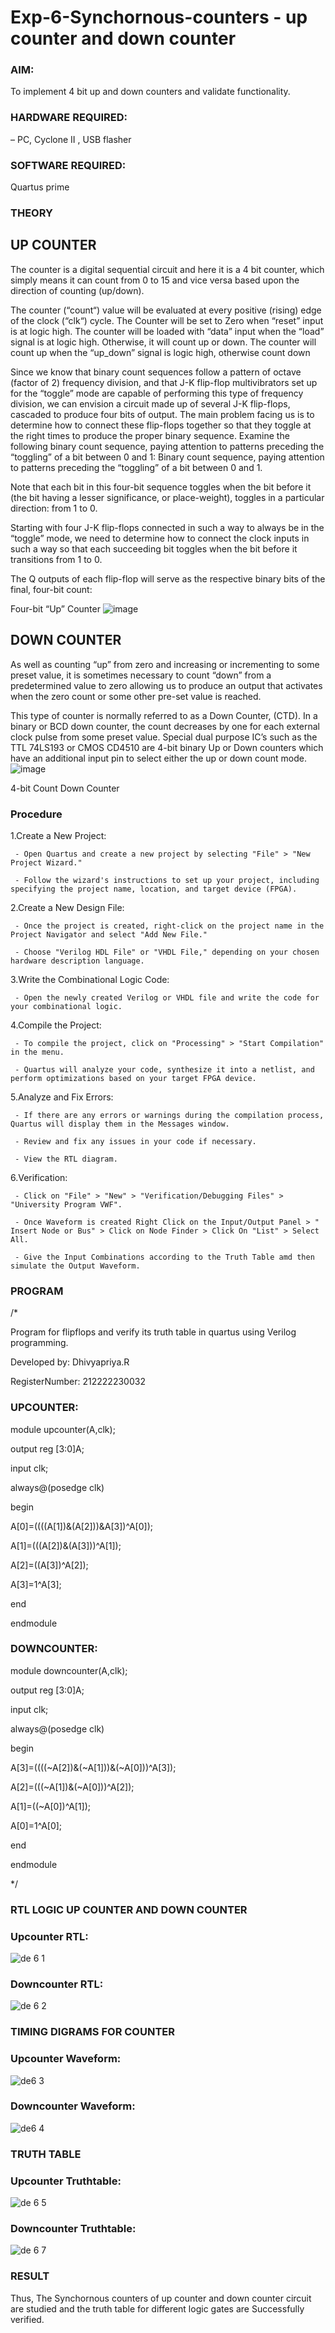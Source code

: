 # Exp-6-Synchornous-counters - up counter and down counter 

### AIM: 
To implement 4 bit up and down counters and validate  functionality.

### HARDWARE REQUIRED:  
– PC, Cyclone II , USB flasher

### SOFTWARE REQUIRED:   
Quartus prime

### THEORY 

## UP COUNTER 

The counter is a digital sequential circuit and here it is a 4 bit counter, which simply means it can count from 0 to 15 and vice versa based upon the direction of counting (up/down). 

The counter (“count“) value will be evaluated at every positive (rising) edge of the clock (“clk“) cycle.
The Counter will be set to Zero when “reset” input is at logic high.
The counter will be loaded with “data” input when the “load” signal is at logic high. Otherwise, it will count up or down.
The counter will count up when the “up_down” signal is logic high, otherwise count down

Since we know that binary count sequences follow a pattern of octave (factor of 2) frequency division, and that J-K flip-flop multivibrators set up for the “toggle” mode are capable of performing this type of frequency division, we can envision a circuit made up of several J-K flip-flops, cascaded to produce four bits of output.
The main problem facing us is to determine how to connect these flip-flops together so that they toggle at the right times to produce the proper binary sequence.
Examine the following binary count sequence, paying attention to patterns preceding the “toggling” of a bit between 0 and 1:
Binary count sequence, paying attention to patterns preceding the “toggling” of a bit between 0 and 1.

Note that each bit in this four-bit sequence toggles when the bit before it (the bit having a lesser significance, or place-weight), toggles in a particular direction: from 1 to 0.



 
 

Starting with four J-K flip-flops connected in such a way to always be in the “toggle” mode, we need to determine how to connect the clock inputs in such a way so that each succeeding bit toggles when the bit before it transitions from 1 to 0.

The Q outputs of each flip-flop will serve as the respective binary bits of the final, four-bit count:

 
 

Four-bit “Up” Counter
![image](https://user-images.githubusercontent.com/36288975/169644758-b2f4339d-9532-40c5-af40-8f4f8c942e2c.png)



## DOWN COUNTER 

As well as counting “up” from zero and increasing or incrementing to some preset value, it is sometimes necessary to count “down” from a predetermined value to zero allowing us to produce an output that activates when the zero count or some other pre-set value is reached.

This type of counter is normally referred to as a Down Counter, (CTD). In a binary or BCD down counter, the count decreases by one for each external clock pulse from some preset value. Special dual purpose IC’s such as the TTL 74LS193 or CMOS CD4510 are 4-bit binary Up or Down counters which have an additional input pin to select either the up or down count mode.
![image](https://user-images.githubusercontent.com/36288975/169644844-1a14e123-7228-4ed8-81a9-eb937dff4ac8.png)


4-bit Count Down Counter

### Procedure

1.Create a New Project:

     - Open Quartus and create a new project by selecting "File" > "New Project Wizard."

     - Follow the wizard's instructions to set up your project, including specifying the project name, location, and target device (FPGA).

2.Create a New Design File:

     - Once the project is created, right-click on the project name in the Project Navigator and select "Add New File."

     - Choose "Verilog HDL File" or "VHDL File," depending on your chosen hardware description language.

3.Write the Combinational Logic Code:

     - Open the newly created Verilog or VHDL file and write the code for your combinational logic.

4.Compile the Project:

     - To compile the project, click on "Processing" > "Start Compilation" in the menu.

     - Quartus will analyze your code, synthesize it into a netlist, and perform optimizations based on your target FPGA device.

5.Analyze and Fix Errors:

     - If there are any errors or warnings during the compilation process, Quartus will display them in the Messages window.

     - Review and fix any issues in your code if necessary.

     - View the RTL diagram.

6.Verification:

     - Click on "File" > "New" > "Verification/Debugging Files" > "University Program VWF".

     - Once Waveform is created Right Click on the Input/Output Panel > " Insert Node or Bus" > Click on Node Finder > Click On "List" > Select All.

     - Give the Input Combinations according to the Truth Table amd then simulate the Output Waveform.


### PROGRAM 
/*

Program for flipflops  and verify its truth table in quartus using Verilog programming.

Developed by: Dhivyapriya.R

RegisterNumber:  212222230032

### UPCOUNTER:

module upcounter(A,clk);

output reg [3:0]A;

input clk;

always@(posedge clk)

begin

A[0]=((((A[1])&(A[2]))&A[3])^A[0]);

A[1]=(((A[2])&(A[3]))^A[1]);

A[2]=((A[3])^A[2]);

A[3]=1^A[3];

end

endmodule

### DOWNCOUNTER:

module downcounter(A,clk);

output reg [3:0]A;

input clk;

always@(posedge clk)

begin

A[3]=((((~A[2])&(~A[1]))&(~A[0]))^A[3]);

A[2]=(((~A[1])&(~A[0]))^A[2]);

A[1]=((~A[0])^A[1]);

A[0]=1^A[0];

end

endmodule

*/

### RTL LOGIC UP COUNTER AND DOWN COUNTER  

### Upcounter RTL:

![de 6 1](https://github.com/dhivyapriyar/Exp-7-Synchornous-counters-/assets/119477552/39126810-9e18-4733-81dc-2bf042a1c6c9)

### Downcounter RTL:

![de 6 2](https://github.com/dhivyapriyar/Exp-7-Synchornous-counters-/assets/119477552/c9548a50-8768-4f6c-bd4a-b05ff1c0ae41)

### TIMING DIGRAMS FOR COUNTER  

### Upcounter Waveform:

![de6 3](https://github.com/dhivyapriyar/Exp-7-Synchornous-counters-/assets/119477552/8ca3e998-aa15-47d8-812a-af2bcd85eea7)

### Downcounter Waveform:

![de6 4](https://github.com/dhivyapriyar/Exp-7-Synchornous-counters-/assets/119477552/48cdd927-573f-4ec9-8424-c99726ac4906)

### TRUTH TABLE 

### Upcounter Truthtable:

![de 6 5](https://github.com/dhivyapriyar/Exp-7-Synchornous-counters-/assets/119477552/1ba2a248-1433-48ef-8a5b-bc0b25b540cb)

### Downcounter Truthtable:

![de 6 7](https://github.com/dhivyapriyar/Exp-7-Synchornous-counters-/assets/119477552/5ce4df65-9958-42e0-9e69-22d099eec3ff)






### RESULT

Thus, The Synchornous counters of up counter and down counter circuit are studied and the truth table for different logic gates are Successfully verified.
